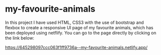 # my-favourite-animals

In this project I have used HTML, CSS3 with the use of bootstrap and flexbox to create a responsive UI page of my favourite animals, which has been deployed using netflify. You can go to the page directly by clicking on the link below:

https://645298097ccc063f1ff9736a--my-favourite-animals.netlify.app/
